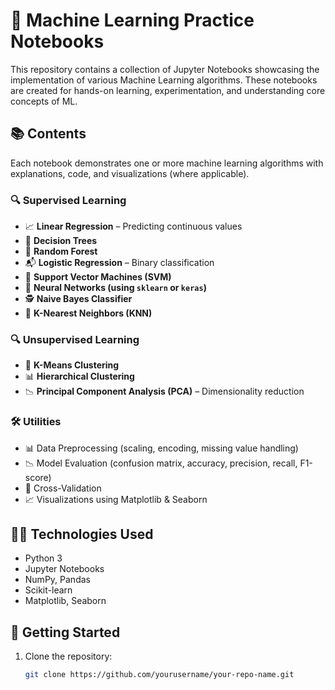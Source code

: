 # 🧠 Machine Learning Practice Notebooks

This repository contains a collection of Jupyter Notebooks showcasing the implementation of various Machine Learning algorithms. These notebooks are created for hands-on learning, experimentation, and understanding core concepts of ML.

## 📚 Contents

Each notebook demonstrates one or more machine learning algorithms with explanations, code, and visualizations (where applicable).

### 🔍 Supervised Learning

- 📈 **Linear Regression** – Predicting continuous values
- 🌳 **Decision Trees**
- 🧱 **Random Forest**
- 📬 **Logistic Regression** – Binary classification
- 🎯 **Support Vector Machines (SVM)**
- 🧠 **Neural Networks (using `sklearn` or `keras`)**
- 🕵️ **Naive Bayes Classifier**
- 👥 **K-Nearest Neighbors (KNN)**

### 🔍 Unsupervised Learning

- 🧩 **K-Means Clustering**
- 📊 **Hierarchical Clustering**
- 📉 **Principal Component Analysis (PCA)** – Dimensionality reduction

### 🛠️ Utilities

- 📊 Data Preprocessing (scaling, encoding, missing value handling)
- 📉 Model Evaluation (confusion matrix, accuracy, precision, recall, F1-score)
- 🧪 Cross-Validation
- 📈 Visualizations using Matplotlib & Seaborn

## 🧑‍💻 Technologies Used

- Python 3
- Jupyter Notebooks
- NumPy, Pandas
- Scikit-learn
- Matplotlib, Seaborn

## 🚀 Getting Started

1. Clone the repository:
   ```bash
   git clone https://github.com/yourusername/your-repo-name.git

